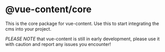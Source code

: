 # @vue-content/core

This is the core package for vue-content. Use this to start integrating the cms into your project.

*PLEASE NOTE* that vue-content is still in early development, please use it with caution and report any issues you encounter!